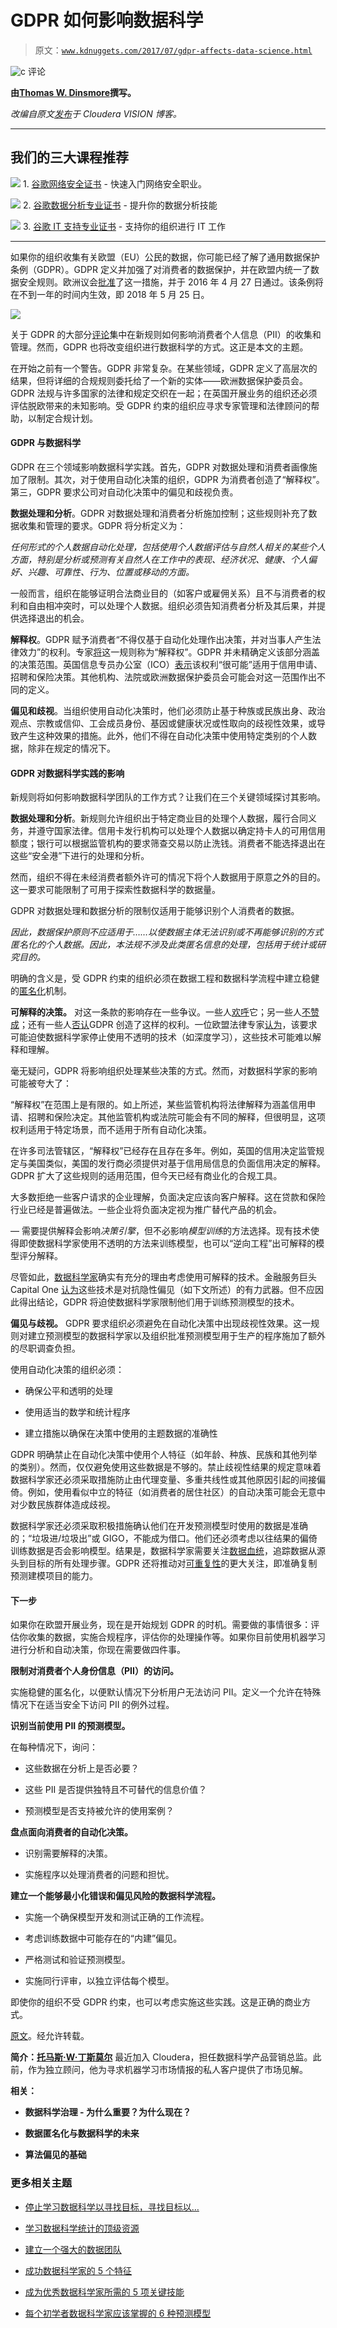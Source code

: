 # GDPR 如何影响数据科学

> 原文：[`www.kdnuggets.com/2017/07/gdpr-affects-data-science.html`](https://www.kdnuggets.com/2017/07/gdpr-affects-data-science.html)

![c](img/3d9c022da2d331bb56691a9617b91b90.png) 评论

**由[Thomas W. Dinsmore](https://thomaswdinsmore.com/author/thomaswdinsmore/)撰写。**

*改编自原文[发布](https://vision.cloudera.com/general-data-protection-regulation-gdpr-and-data-science/)于 Cloudera VISION 博客。*

* * *

## 我们的三大课程推荐

![](img/0244c01ba9267c002ef39d4907e0b8fb.png) 1\. [谷歌网络安全证书](https://www.kdnuggets.com/google-cybersecurity) - 快速入门网络安全职业。

![](img/e225c49c3c91745821c8c0368bf04711.png) 2\. [谷歌数据分析专业证书](https://www.kdnuggets.com/google-data-analytics) - 提升你的数据分析技能

![](img/0244c01ba9267c002ef39d4907e0b8fb.png) 3\. [谷歌 IT 支持专业证书](https://www.kdnuggets.com/google-itsupport) - 支持你的组织进行 IT 工作

* * *

如果你的组织收集有关欧盟（EU）公民的数据，你可能已经了解了通用数据保护条例（GDPR）。GDPR 定义并加强了对消费者的数据保护，并在欧盟内统一了数据安全规则。欧洲议会[批准](http://www.europarl.europa.eu/news/en/news-room/20160407IPR21776/data-protection-reform-parliament-approves-new-rules-fit-for-the-digital-era)了这一措施，并于 2016 年 4 月 27 日通过。该条例将在不到一年的时间内生效，即 2018 年 5 月 25 日。

![](img/a65c2f5273c11593cf004f99d939cc3c.png)

关于 GDPR 的大部分[评论](http://www.williamfry.com/newsandinsights/news-article/2016/06/08/key-impacts-of-the-eu-general-data-protection-regulation)集中在新规则如何影响消费者个人信息（PII）的收集和管理。然而，GDPR 也将改变组织进行数据科学的方式。这正是本文的主题。

在开始之前有一个警告。GDPR 非常复杂。在某些领域，GDPR 定义了高层次的结果，但将详细的合规规则委托给了一个新的实体——欧洲数据保护委员会。GDPR 法规与许多国家的法律和规定交织在一起；在英国开展业务的组织还必须评估脱欧带来的未知影响。受 GDPR 约束的组织应寻求专家管理和法律顾问的帮助，以制定合规计划。

#### GDPR 与数据科学

GDPR 在三个领域影响数据科学实践。首先，GDPR 对数据处理和消费者画像施加了限制。其次，对于使用自动化决策的组织，GDPR 为消费者创造了“解释权”。第三，GDPR 要求公司对自动化决策中的偏见和歧视负责。

**数据处理和分析**。GDPR 对数据处理和消费者分析施加控制；这些规则补充了数据收集和管理的要求。GDPR 将分析定义为：

*任何形式的个人数据自动化处理，包括使用个人数据评估与自然人相关的某些个人方面，特别是分析或预测有关自然人在工作中的表现、经济状况、健康、个人偏好、兴趣、可靠性、行为、位置或移动的方面。*

一般而言，组织在能够证明合法商业目的（如客户或雇佣关系）且不与消费者的权利和自由相冲突时，可以处理个人数据。组织必须告知消费者分析及其后果，并提供选择退出的机会。

**解释权**。GDPR 赋予消费者“不得仅基于自动化处理作出决策，并对当事人产生法律效力”的权利。专家[将](https://arxiv.org/abs/1606.08813)这一规则称为“解释权”。GDPR 并未精确定义该部分涵盖的决策范围。英国信息专员办公室（ICO）[表示](https://ico.org.uk/media/for-organisations/documents/2013559/big-data-ai-ml-and-data-protection.pdf)该权利“很可能”适用于信用申请、招聘和保险决策。其他机构、法院或欧洲数据保护委员会可能会对这一范围作出不同的定义。

**偏见和歧视**。当组织使用自动化决策时，他们必须防止基于种族或民族出身、政治观点、宗教或信仰、工会成员身份、基因或健康状况或性取向的歧视性效果，或导致产生这种效果的措施。此外，他们不得在自动化决策中使用特定类别的个人数据，除非在规定的情况下。

#### GDPR 对数据科学实践的影响

新规则将如何影响数据科学团队的工作方式？让我们在三个关键领域探讨其影响。

**数据处理和分析**。新规则允许组织出于特定商业目的处理个人数据，履行合同义务，并遵守国家法律。信用卡发行机构可以处理个人数据以确定持卡人的可用信用额度；银行可以根据监管机构的要求筛查交易以防止洗钱。消费者不能选择退出在这些“安全港”下进行的处理和分析。

然而，组织不得在未经消费者额外许可的情况下将个人数据用于原意之外的目的。这一要求可能限制了可用于探索性数据科学的数据量。

GDPR 对数据处理和数据分析的限制仅适用于能够识别个人消费者的数据。

*因此，数据保护原则不应适用于……以使数据主体无法识别或不再能够识别的方式匿名化的个人数据。因此，本法规不涉及此类匿名信息的处理，包括用于统计或研究目的。*

明确的含义是，受 GDPR 约束的组织必须在数据工程和数据科学流程中建立稳健的[匿名化](https://en.wikipedia.org/wiki/Data_anonymization)机制。

**可解释的决策。** 对这一条款的影响存在一些争议。一些人[欢呼](https://www.techdirt.com/articles/20160708/11040034922/activists-cheer-eus-right-to-explanation-algorithmic-decisions-how-will-it-work-when-theres-nothing-to-explain.shtml)它；另一些人[不赞成](http://www.techzone360.com/topics/techzone/articles/2017/01/25/429101-eus-right-explanation-harmful-restriction-artificial-intelligence.htm)；还有一些人[否认](https://papers.ssrn.com/sol3/papers.cfm?abstract_id=2903469)GDPR 创造了这样的权利。一位欧盟法律专家[认为](http://privacylawblog.fieldfisher.com/2015/getting-to-know-the-gdpr-part-5-your-big-data-analytics-and-profiling-activities-may-be-seriously-curtailed/)，该要求可能迫使数据科学家停止使用不透明的技术（如深度学习），这些技术可能难以解释和理解。

毫无疑问，GDPR 将影响组织处理某些决策的方式。然而，对数据科学家的影响可能被夸大了：

“解释权”在范围上是有限的。如上所述，某些监管机构将法律解释为涵盖信用申请、招聘和保险决定。其他监管机构或法院可能会有不同的解释，但很明显，这项权利适用于特定场景，而不适用于所有自动化决策。

在许多司法管辖区，“解释权”已经存在且存在多年。例如，英国的信用决定监管规定与美国类似，美国的发行商必须提供对基于信用局信息的负面信用决定的解释。GDPR 扩大了这些规则的适用范围，但今天已经有商业化的合规工具。

大多数拒绝一些客户请求的企业理解，负面决定应该向客户解释。这在贷款和保险行业已经是普遍做法。一些企业将负面决定视为推广替代产品的机会。

— 需要提供解释会影响*决策引擎*，但不必影响*模型训练*的方法选择。现有技术使得即使数据科学家使用不透明的方法来训练模型，也可以“逆向工程”出可解释的模型评分解释。

尽管如此，[数据科学家](http://www.csail.mit.edu/making_computers_explain_themselves)确实有充分的理由考虑使用可解释的技术。金融服务巨头 Capital One [认为](https://www.technologyreview.com/s/604122/the-financial-world-wants-to-open-ais-black-boxes/)这些技术是对抗隐性偏见（如下文所述）的有力武器。但不应因此得出结论，GDPR 将迫使数据科学家限制他们用于训练预测模型的技术。

**偏见与歧视。** GDPR 要求组织必须避免在自动化决策中出现歧视性效果。这一规则对建立预测模型的数据科学家以及组织批准预测模型用于生产的程序施加了额外的尽职调查负担。

使用自动化决策的组织必须：

+   确保公平和透明的处理

+   使用适当的数学和统计程序

+   建立措施以确保在决策中使用的主题数据的准确性

GDPR 明确禁止在自动化决策中使用个人特征（如年龄、种族、民族和其他列举的类别）。然而，仅仅避免使用这些数据是不够的。禁止歧视性结果的规定意味着数据科学家还必须采取措施防止由代理变量、多重共线性或其他原因引起的间接偏倚。例如，使用看似中立的特征（如消费者的居住社区）的自动决策可能会无意中对少数民族群体造成歧视。

数据科学家还必须采取积极措施确认他们在开发预测模型时使用的数据是准确的；“垃圾进/垃圾出”或 GIGO，不能成为借口。他们还必须考虑以往结果的偏倚训练数据是否会影响模型。结果是，数据科学家需要关注[数据血统](https://en.wikipedia.org/wiki/Data_lineage)，追踪数据从源头到目标的所有处理步骤。GDPR 还将推动对[可重复性](https://en.wikipedia.org/wiki/Reproducibility)的更大关注，即准确复制预测建模项目的能力。

#### 下一步

如果你在欧盟开展业务，现在是开始规划 GDPR 的时机。需要做的事情很多：评估你收集的数据，实施合规程序，评估你的处理操作等。如果你目前使用机器学习进行分析和自动决策，你现在需要做四件事。

**限制对消费者个人身份信息（PII）的访问。**

实施稳健的匿名化，以便默认情况下分析用户无法访问 PII。定义一个允许在特殊情况下在适当安全下访问 PII 的例外过程。

**识别当前使用 PII 的预测模型。**

在每种情况下，询问：

+   这些数据在分析上是否必要？

+   这些 PII 是否提供独特且不可替代的信息价值？

+   预测模型是否支持被允许的使用案例？

**盘点面向消费者的自动化决策。**

+   识别需要解释的决策。

+   实施程序以处理消费者的问题和担忧。

**建立一个能够最小化错误和偏见风险的数据科学流程。**

+   实施一个确保模型开发和测试正确的工作流程。

+   考虑训练数据中可能存在的“内建”偏见。

+   严格测试和验证预测模型。

+   实施同行评审，以独立评估每个模型。

即使你的组织不受 GDPR 约束，也可以考虑实施这些实践。这是正确的商业方式。

[原文](https://thomaswdinsmore.com/2017/07/17/how-gdpr-affects-data-science/)。经允许转载。

**简介：[托马斯·W·丁斯莫尔](https://thomaswdinsmore.com/)** 最近加入 Cloudera，担任数据科学产品营销总监。此前，作为独立顾问，他为寻求机器学习市场情报的私人客户提供了市场见解。

**相关：**

+   **数据科学治理 - 为什么重要？为什么现在？**

+   **数据匿名化与数据科学的未来**

+   **算法偏见的基础**

### 更多相关主题

+   [停止学习数据科学以寻找目标，寻找目标以…](https://www.kdnuggets.com/2021/12/stop-learning-data-science-find-purpose.html)

+   [学习数据科学统计的顶级资源](https://www.kdnuggets.com/2021/12/springboard-top-resources-learn-data-science-statistics.html)

+   [建立一个强大的数据团队](https://www.kdnuggets.com/2021/12/build-solid-data-team.html)

+   [成功数据科学家的 5 个特征](https://www.kdnuggets.com/2021/12/5-characteristics-successful-data-scientist.html)

+   [成为优秀数据科学家所需的 5 项关键技能](https://www.kdnuggets.com/2021/12/5-key-skills-needed-become-great-data-scientist.html)

+   [每个初学者数据科学家应该掌握的 6 种预测模型](https://www.kdnuggets.com/2021/12/6-predictive-models-every-beginner-data-scientist-master.html)
